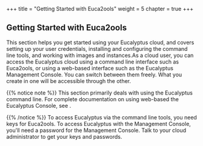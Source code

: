 +++
title = "Getting Started with Euca2ools"
weight = 5
chapter = true
+++


## Getting Started with Euca2ools
This section helps you get started using your Eucalyptus cloud, and covers setting up your user credentials, installing and configuring the command line tools, and working with images and instances.As a cloud user, you can access the Eucalyptus cloud using a command line interface such as Euca2ools, or using a web-based interface such as the Eucalyptus Management Console. You can switch between them freely. What you create in one will be accessible through the other. 


{{% notice note %}}
This section primarily deals with using the Eucalyptus command line. For complete documentation on using web-based the Eucalyptus Console, see [](../shared/console_login.dita) . 


{{% /notice %}}
To access Eucalyptus via the command line tools, you need keys for Euca2ools. To access Eucalyptus with the Management Console, you'll need a password for the Management Console. Talk to your cloud administrator to get your keys and passwords. 

